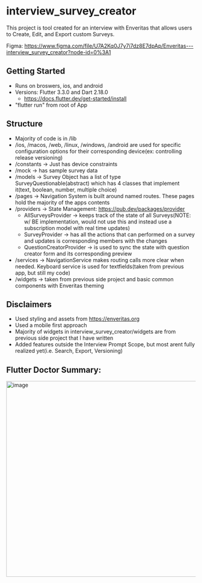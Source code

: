 # interview_survey_creator

This project is tool created for an interview with Enveritas that allows users to Create, Edit, and Export custom Surveys.

Figma: https://www.figma.com/file/U7A2Kq0J7y7i7dz8E7dpAp/Enveritas---interview_survey_creator?node-id=0%3A1

## Getting Started
- Runs on broswers, ios, and android
- Versions: Flutter 3.3.0 and Dart 2.18.0
  - https://docs.flutter.dev/get-started/install
- "flutter run" from root of App

## Structure
- Majority of code is in /lib
- /ios, /macos, /web, /linux, /windows, /android are used for specific configuration options for their corresponding device(ex: controlling release versioning)
- /constants -> Just has device constraints
- /mock -> has sample survey data
- /models -> Survey Object has a list of type SurveyQuestionable(abstract) which has 4 classes that implement it(text, boolean, number, multiple choice)
- /pages -> Navigation System is built around named routes. These pages hold the majority of the apps contents
- /providers -> State Management: https://pub.dev/packages/provider
  - AllSurveysProvider -> keeps track of the state of all Surveys(NOTE: w/ BE implementation, would not use this and instead use a subscription model with real time updates)
  - SurveyProvider -> has all the actions that can performed on a survey and updates is corresponding members with the changes
  - QuestionCreatorProvider -> is used to sync the state with question creator form and its corresponding preview
- /services -> NavigationService makes routing calls more clear when needed. Keyboard service is used for textfields(taken from previous app, but still my code)
- /widgets -> taken from previous side project and basic common components with Enveritas theming

## Disclaimers
- Used styling and assets from https://enveritas.org
- Used a mobile first approach
- Majority of widgets in interview_survey_creator/widgets are from previous side project that I have written
- Added features outside the Interview Prompt Scope, but most arent fully realized yet(i.e. Search, Export, Versioning)

## Flutter Doctor Summary:
<img width="520" alt="image" src="https://user-images.githubusercontent.com/29028698/193466472-2c982a87-ac30-48cb-9794-d15c61976c99.png">
